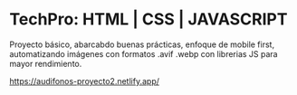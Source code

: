 # TechPro: HTML | CSS | JAVASCRIPT

Proyecto básico, abarcabdo buenas prácticas, enfoque de mobile first, automatizando imágenes con formatos .avif .webp con librerias JS para mayor rendimiento.

https://audifonos-proyecto2.netlify.app/
